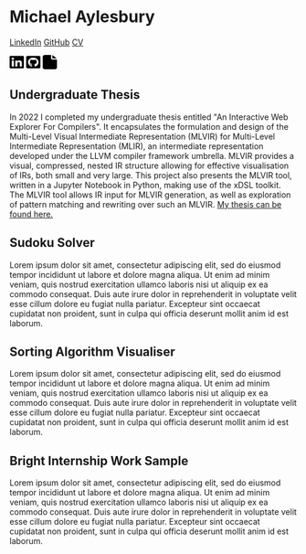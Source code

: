 # Michael Aylesbury

[LinkedIn](https://www.linkedin.com/in/michaelaylesbury/)
[GitHub](https://github.com/moaylesbury)
[CV](https://nbviewer.org/github/moaylesbury/moaylesbury.github.io/blob/gh-pages/Michael%20Aylesbury%20CV.pdf)


<!-- ![Alt text](./linkedin-brands.svg) -->
[<img src="./linkedin-brands.svg" height="25px" width="25px">](https://www.linkedin.com/in/michaelaylesbury/)
<img src="./square-github-brands.svg" height="25px" width="25px">
<img src="./file-solid.svg" height="25px" width="25px">


## Undergraduate Thesis

In 2022 I completed my undergraduate thesis entitled "An Interactive Web Explorer For Compilers". It encapsulates the formulation and design of the Multi-Level Visual Intermediate Representation (MLVIR) for Multi-Level Intermediate Representation (MLIR), an intermediate representation developed under the LLVM compiler framework umbrella. MLVIR provides a visual, compressed, nested IR structure allowing for effective visualisation of IRs, both small and very large. This project also presents the MLVIR tool, written in a Jupyter Notebook in Python, making use of the xDSL toolkit. The MLVIR tool allows IR input for MLVIR generation, as well as exploration of pattern matching and rewriting over such an MLVIR. [My thesis can be found here.](https://nbviewer.org/github/moaylesbury/moaylesbury.github.io/blob/gh-pages/An%20Interactive%20Web%20Explorer%20for%20Compilers.pdf)


## Sudoku Solver

Lorem ipsum dolor sit amet, consectetur adipiscing elit, sed do eiusmod tempor incididunt ut labore et dolore magna aliqua. Ut enim ad minim veniam, quis nostrud exercitation ullamco laboris nisi ut aliquip ex ea commodo consequat. Duis aute irure dolor in reprehenderit in voluptate velit esse cillum dolore eu fugiat nulla pariatur. Excepteur sint occaecat cupidatat non proident, sunt in culpa qui officia deserunt mollit anim id est laborum.

## Sorting Algorithm Visualiser


Lorem ipsum dolor sit amet, consectetur adipiscing elit, sed do eiusmod tempor incididunt ut labore et dolore magna aliqua. Ut enim ad minim veniam, quis nostrud exercitation ullamco laboris nisi ut aliquip ex ea commodo consequat. Duis aute irure dolor in reprehenderit in voluptate velit esse cillum dolore eu fugiat nulla pariatur. Excepteur sint occaecat cupidatat non proident, sunt in culpa qui officia deserunt mollit anim id est laborum.

## Bright Internship Work Sample


Lorem ipsum dolor sit amet, consectetur adipiscing elit, sed do eiusmod tempor incididunt ut labore et dolore magna aliqua. Ut enim ad minim veniam, quis nostrud exercitation ullamco laboris nisi ut aliquip ex ea commodo consequat. Duis aute irure dolor in reprehenderit in voluptate velit esse cillum dolore eu fugiat nulla pariatur. Excepteur sint occaecat cupidatat non proident, sunt in culpa qui officia deserunt mollit anim id est laborum.
